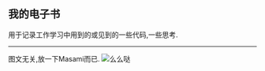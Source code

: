 我的电子书
--------
用于记录工作学习中用到的或见到的一些代码,一些思考.
_______
图文无关,放一下Masami而已.
![么么哒](https://miao.su/images/2017/05/26/e3b4bae1583280a01e949be9b932a60f_rc7e1b.jpg)
